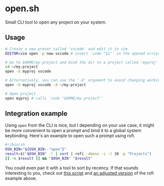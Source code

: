 # open.sh

Small CLI tool to open any project on your system.

## Usage

```sh
# Create a new preset called 'vscode' and edit it in vim
EDITOR=vim open -p new vscode # insert `code "$1"` in the opened script

# Go to $HOME/my-project and bind the dir to a project called 'myproj' with preset 'vscode'
cd ~/my-project
open -b myproj vscode

# Alternatively, you can use the '-d' argument to avoid changing working directory
open -b myproj vscode -d ~/my-project

# Open project
open myproj # calls `code "$HOME/my-project"`
```

## Integration example

Using `open` from the CLI is nice, but I depending on your use case, it might be more convenient to open a prompt and bind it to a global system keybinding. Here's an example to open such a prompt using rofi.

```sh
#!/bin/sh
OSH_BIN="${OSH_BIN:-"open"}"
result=$("$OSH_BIN" -l | sort | rofi -dmenu -i -l 10 -p "Projects")
[[ -n $result ]] && "$OSH_BIN" "$result"
```

You could even pair it with a tool to sort by recency. If that sounds interesting to you, check out [this script](https://github.com/Unoqwy/dotfiles/blob/master/roles/workflow/misctools/bins/histrec) and [an adjusted version](https://github.com/Unoqwy/dotfiles/blob/master/roles/desktop/qde/bins/open-proj) of the rofi example above.

